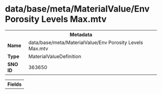 <h1>data/base/meta/MaterialValue/Env Porosity Levels Max.mtv</h1><table><tr><th colspan="100%">Metadata</th></tr><tr><td><b>Name</b></td><td>data/base/meta/MaterialValue/Env Porosity Levels Max.mtv</td></tr><tr><td><b>Type</b></td><td>MaterialValueDefinition</td></tr><tr><td><b>SNO ID</b></td><td>363650</td></tr></table>

<table><tr><th colspan="100%">Fields</th></tr></table>

